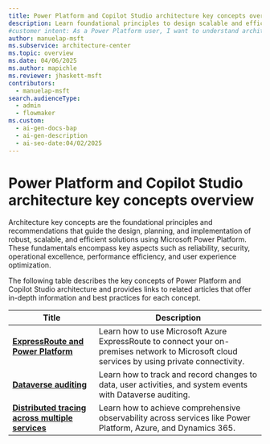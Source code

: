 ```yaml
---
title: Power Platform and Copilot Studio architecture key concepts overview
description: Learn foundational principles to design scalable and efficient solutions with Microsoft Power Platform and Copilot Studio.
#customer intent: As a Power Platform user, I want to understand architecture key concepts of Microsoft Power Platform so that I can design scalable and efficient solutions.  
author: manuelap-msft
ms.subservice: architecture-center
ms.topic: overview
ms.date: 04/06/2025
ms.author: mapichle
ms.reviewer: jhaskett-msft
contributors:
  - manuelap-msft
search.audienceType:
  - admin
  - flowmaker
ms.custom:
  - ai-gen-docs-bap
  - ai-gen-description
  - ai-seo-date:04/02/2025
---
```


# Power Platform and Copilot Studio architecture key concepts overview

Architecture key concepts are the foundational principles and recommendations that guide the design, planning, and implementation of robust, scalable, and efficient solutions using Microsoft Power Platform. These fundamentals encompass key aspects such as reliability, security, operational excellence, performance efficiency, and user experience optimization.

The following table describes the key concepts of Power Platform and Copilot Studio architecture and provides links to related articles that offer in-depth information and best practices for each concept.

| Title | Description |
| --- | --- |
| **[ExpressRoute and Power Platform](expressroute/overview.md)** | Learn how to use Microsoft Azure ExpressRoute to connect your on-premises network to Microsoft cloud services by using private connectivity. |
| **[Dataverse auditing](dataverse-auditing.md)** | Learn how to track and record changes to data, user activities, and system events with Dataverse auditing. |
| **[Distributed tracing across multiple services](distributed-tracing.md)** | Learn how to achieve comprehensive observability across services like Power Platform, Azure, and Dynamics 365. |
